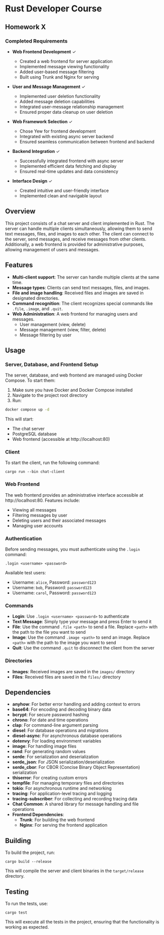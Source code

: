 # Rust Developer Course

## Homework X

### Completed Requirements

- **Web Frontend Development** ✓

  - Created a web frontend for server application
  - Implemented message viewing functionality
  - Added user-based message filtering
  - Built using Trunk and Nginx for serving

- **User and Message Management** ✓

  - Implemented user deletion functionality
  - Added message deletion capabilities
  - Integrated user-message relationship management
  - Ensured proper data cleanup on user deletion

- **Web Framework Selection** ✓

  - Chose Yew for frontend development
  - Integrated with existing async server backend
  - Ensured seamless communication between frontend and backend

- **Backend Integration** ✓

  - Successfully integrated frontend with async server
  - Implemented efficient data fetching and display
  - Ensured real-time updates and data consistency

- **Interface Design** ✓
  - Created intuitive and user-friendly interface
  - Implemented clean and navigable layout  

## Overview

This project consists of a chat server and client implemented in Rust. The server can handle multiple clients simultaneously, allowing them to send text messages, files, and images to each other. The client can connect to the server, send messages, and receive messages from other clients. Additionally, a web frontend is provided for administrative purposes, allowing management of users and messages.

## Features

- **Multi-client support**: The server can handle multiple clients at the same time.
- **Message types**: Clients can send text messages, files, and images.
- **File and image handling**: Received files and images are saved in designated directories.
- **Command recognition**: The client recognizes special commands like `.file`, `.image`, and `.quit`.
- **Web Administration**: A web frontend for managing users and messages.
  - User management (view, delete)
  - Message management (view, filter, delete)
  - Message filtering by user

## Usage

### Server, Database, and Frontend Setup

The server, database, and web frontend are managed using Docker Compose. To start them:

1. Make sure you have Docker and Docker Compose installed
2. Navigate to the project root directory
3. Run:

```bash
docker compose up -d
```

This will start:

- The chat server
- PostgreSQL database
- Web frontend (accessible at http://localhost:80)

### Client

To start the client, run the following command:

`cargo run --bin chat-client`

### Web Frontend

The web frontend provides an administrative interface accessible at http://localhost:80. Features include:

- Viewing all messages
- Filtering messages by user
- Deleting users and their associated messages
- Managing user accounts

### Authentication

Before sending messages, you must authenticate using the `.login` command:

`.login <username> <password>`

Available test users:

- Username: `alice`, Password: `password123`
- Username: `bob`, Password: `password123`
- Username: `carol`, Password: `password123`

### Commands

- **Login**: Use `.login <username> <password>` to authenticate
- **Text Message**: Simply type your message and press Enter to send it
- **File**: Use the command `.file <path>` to send a file. Replace `<path>` with the path to the file you want to send
- **Image**: Use the command `.image <path>` to send an image. Replace `<path>` with the path to the image you want to send
- **Quit**: Use the command `.quit` to disconnect the client from the server

### Directories

- **Images**: Received images are saved in the `images/` directory
- **Files**: Received files are saved in the `files/` directory

## Dependencies

- **anyhow**: For better error handling and adding context to errors
- **base64**: For encoding and decoding binary data
- **bcrypt**: For secure password hashing
- **chrono**: For date and time operations
- **clap**: For command-line argument parsing
- **diesel**: For database operations and migrations
- **diesel-async**: For asynchronous database operations
- **dotenvy**: For loading environment variables
- **image**: For handling image files
- **rand**: For generating random values
- **serde**: For serialization and deserialization
- **serde_json**: For JSON serialization/deserialization
- **serde_cbor**: For CBOR (Concise Binary Object Representation) serialization
- **thiserror**: For creating custom errors
- **tempfile**: For managing temporary files and directories
- **tokio**: For asynchronous runtime and networking
- **tracing**: For application-level tracing and logging
- **tracing-subscriber**: For collecting and recording tracing data
- **Chat Common**: A shared library for message handling and file operations
- **Frontend Dependencies**:
  - **Trunk**: For building the web frontend
  - **Nginx**: For serving the frontend application

## Building

To build the project, run:

`cargo build --release`

This will compile the server and client binaries in the `target/release` directory.

## Testing

To run the tests, use:

`cargo test`

This will execute all the tests in the project, ensuring that the functionality is working as expected.
